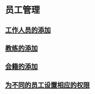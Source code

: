 # 员工管理

## [工作人员的添加](gong-zuo-ren-yuan-de-tian-jia.md)

## [教练的添加](jiao-lian-de-tian-jia.md)

## [会籍的添加](hui-ji-de-tian-jia.md)

## [为不同的员工设置相应的权限](wei-bu-tong-de-yuan-gong-she-zhi-xiang-ying-de-quan-xian.md)

